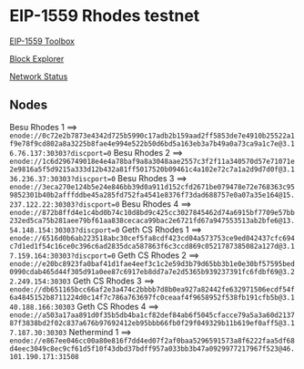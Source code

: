 # EIP-1559 Rhodes testnet

[EIP-1559 Toolbox](http://eip1559.rhodes.surge.sh/)

[Block Explorer](http://3.21.227.120:3000/)

[Network Status](http://3.21.227.120:3001/)


## Nodes

Besu Rhodes 1    ==> 
`enode://0c72e2b7873e4342d725b5990c17adb2b159aad2ff5853de7e4910b25522a1f9e78f9cd802a8a3225b8fae4e994e522b50d6bd5a163eb3a7b49a0a73ca9a1c7e@3.16.76.137:30303?discport=0`
Besu Rhodes 2    ==> `enode://1c6d296749018e4e4a78baf9a8a3048aae2557c3f2f11a340570d57e71071e2e9816a5f5d9215a333d12b432a81ff5017520b09461c4a102e72c7a1a2d9d7d0f@3.136.236.37:30303?discport=0`
Besu Rhodes 3    ==> `enode://3eca270e124b5e24e846bb39d0a911d152cfd2671be079478e72e768363c959852301b40b2afffddbe45a285fd752fa4541e8376f73dad688757e0a07a35e164@15.237.122.22:30303?discport=0`
Besu Rhodes 4    ==> `enode://872b8ffd4e1c4bd0b74c10d8bd9c425cc3027845462d74a6915bf7709e57bb232ed5ca75b281aee79bf61aa838cecaca99bac2e6721fd67a947553513ab2bfe6@13.54.148.154:30303?discport=0`
Geth CS Rhodes 1 ==> `enode://6516d0b6ab223518abc30cef5fa8cdf423cd04a573753ce9ed042437cfc694c7d1ed1f54c16ce0c396c6ad2835dca587863f6c3ccd869c0521787385082a127d@3.17.159.164:30303?discport=0`
Geth CS Rhodes 2 ==> `enode://e20bc8923fa0baf41d1fae4eef3c1c2e59d3b79d65bb3b1e0e30bf57595bed0990cdab465d44f305d91a0ee87c6917eb8dd7a7e2d5365b939237391fc6fdbf69@3.22.249.154:30303`
Geth CS Rhodes 3 ==> `enode://db651165bcc66af2e3a474c2bbbb7d8b0ea927a82442fe632971506ecdf54f6a4845152b8711224d0c14f7c786a763697fc0ceaaf4f9658952f538fb191cfb5b@3.140.188.166:30303`
Geth CS Rhodes 4 ==> `enode://a503a17aa891d0f35b5db4ba1cf82def84ab6f5045cfacce79a5a3a60d213787f3838bd2f02c837a676b97692412eb95bbb66fb0f29f049329b11b619ef0aff5@3.17.187.30:30303`
Nethermind 1     ==> `enode://e867ee046cc00a80e816f7dd4ed07f2af0baa5296591573a8f6222faa5df68d4eec3049c8ec9cf61d5f10f43dbd37bdff957a033bb3b47a0929977217967f523@46.101.190.171:31508`
